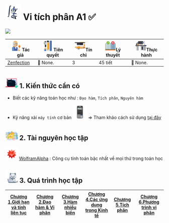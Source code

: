 # <img src="https://raw.githubusercontent.com/Zenfection/Image/master/2020/12/23-19-55-49-gt1.png" width="50"> Vi tích phân A1 ✅

<img src="https://readme-typing-svg.herokuapp.com?font=tahoma&lines=B%E1%BA%A3ng+sau+tham+kh%E1%BA%A3o+c%E1%BB%A7a+CTU">

| <img src="https://raw.githubusercontent.com/Zenfection/Image/master/2021/07/31-17-12-38-Professor%20Male.png" title="" alt="Professor Male.png" width="35">Tác giả | <img title="" src="https://raw.githubusercontent.com/Zenfection/Image/master/2021/07/31-17-08-42-Learning%20Tools.png" alt="Learning Tools.png" width="35">Tiên quyết | <img src="https://raw.githubusercontent.com/Zenfection/Image/master/2021/07/31-17-13-24-Degree.png" title="" alt="Degree.png" width="35">Tín chỉ | <img src="https://raw.githubusercontent.com/Zenfection/Image/master/2021/07/31-17-10-10-Rage%20Room%20Rules.png" title="" alt="Rage Room Rules.png" width="35">Lý thuyết | <img src="https://raw.githubusercontent.com/Zenfection/Image/master/2021/07/31-17-11-54-Student%20Desk.png" title="" alt="Student Desk.png" width="35">Thực hành |
| ------------------------------------------------------------------------------------------------------------------------------------------------------------------ | --------------------------------------------------------------------------------------------------------------------------------------------------------------------- | ------------------------------------------------------------------------------------------------------------------------------------------------ | ------------------------------------------------------------------------------------------------------------------------------------------------------------------------ | ---------------------------------------------------------------------------------------------------------------------------------------------------------------- |
| [Zenfection](http://facebook.com/zenfection)                                                                                                                       | 🚫 None.                                                                                                                                                              | 3                                                                                                                                                | 45 tiết                                                                                                                                                                       | 🚫 None.                                                                                                                                                               |

## <img src="https://raw.githubusercontent.com/Zenfection/Image/master/2021/08/02-21-26-29-tenor.gif" width="40"> 1. Kiến thức cần có

- Biết các kỹ năng toán học như : `Đạo hàm`, `Tích phân`, `Nguyên hàm`

- Kỹ năng xài `máy tính` cơ bản <img src="https://raw.githubusercontent.com/Zenfection/Image/master/2021/09/03-14-33-56-fx-580VN.png" width="45"> ⇒  Tham khảo cách sử dụng [tại đây](https://bitex.com.vn/vn/kho-ung-dung/huong-dan-su-dung-3.html)

## <img src="https://raw.githubusercontent.com/Zenfection/Image/master/2021/08/02-21-24-49-tenor.gif" width="40"> 2. Tài nguyên học tập

<img src="https://raw.githubusercontent.com/Zenfection/Image/master/2021/09/03-16-03-49-wolframe.png" width="40"> [WolframAlpha](https://www.wolframalpha.com/) : Công cụ tính toán bậc nhất về mọi thứ trong toán học

## <img src="https://raw.githubusercontent.com/Zenfection/Image/master/2021/08/02-21-41-35-tenor.gif" width="40"> 3. Quá trình học tập
 
| [Chương 1.Giới hạn và tính liên tục](https://www.youtube.com/playlist?list=PLsEmKKF4H46kBlbciM8bhOzOcMczmyGmS) | [Chương 2.Đạo hàm & Vi phân](https://www.youtube.com/playlist?list=PLsEmKKF4H46mZgRTR2wpLcwgfacJo7r6-) | [Chương 3.Hàm nhiều biến](https://www.youtube.com/playlist?list=PLsEmKKF4H46nA_OqTRYv2AUwxYfuTsDAT) | [Chương 4.Các ứng dụng trong Kinh tế](https://www.youtube.com/playlist?list=PLsEmKKF4H46lDEzhLYQIHt1bu2eeUv2Io) | [Chương 5.Tích phân](https://www.youtube.com/playlist?list=PLsEmKKF4H46lb3B6t5ShqzhHx0PfUV9j-) | [Chương 6.Phương trình vi phân](https://www.youtube.com/playlist?list=PLsEmKKF4H46mlIkwBUFa64Wivbot4kbeu) |
| ---------------------------------- | -------------------------- | ----------------------- | ----------------------------------- | ------------------ | ----------------------------- |


<comment/> 
 
